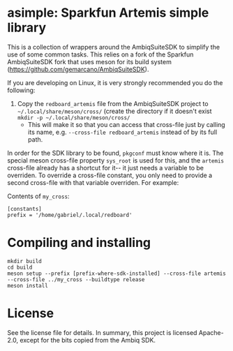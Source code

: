 # asimple: Sparkfun Artemis simple library

This is a collection of wrappers around the AmbiqSuiteSDK to simplify the use
of some common tasks. This relies on a fork of the Sparkfun AmbiqSuiteSDK fork
that uses meson for its build system
(https://github.com/gemarcano/AmbiqSuiteSDK).

If you are developing on Linux, it is very strongly recommended you do the
following:

 1. Copy the `redboard_artemis` file from the AmbiqSuiteSDK project to
    `~/.local/share/meson/cross/` (create the directory if it doesn't exist
    `mkdir -p ~/.local/share/meson/cross/`
    - This will make it so that you can access that cross-file just by calling
      its name, e.g. `--cross-file redboard_artemis` instead of by its full
      path.

In order for the SDK library to be found, `pkgconf` must know where it is. The
special meson cross-file property `sys_root` is used for this, and the
`artemis` cross-file already has a shortcut for it-- it just needs a
variable to be overriden. To override a cross-file constant, you only need to
provide a second cross-file with that variable overriden. For example:

Contents of `my_cross`:
```
[constants]
prefix = '/home/gabriel/.local/redboard'
```

# Compiling and installing
```
mkdir build
cd build
meson setup --prefix [prefix-where-sdk-installed] --cross-file artemis --cross-file ../my_cross --buildtype release
meson install
```

# License

See the license file for details. In summary, this project is licensed
Apache-2.0, except for the bits copied from the Ambiq SDK.
